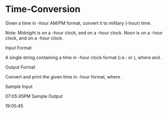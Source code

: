 # Time-Conversion
Given a time in -hour AM/PM format, convert it to military (-hour) time.

Note: Midnight is  on a -hour clock, and  on a -hour clock. Noon is  on a -hour clock, and  on a -hour clock.

Input Format

A single string containing a time in -hour clock format (i.e.:  or ), where  and .

Output Format

Convert and print the given time in -hour format, where .

Sample Input

07:05:45PM
Sample Output

19:05:45
